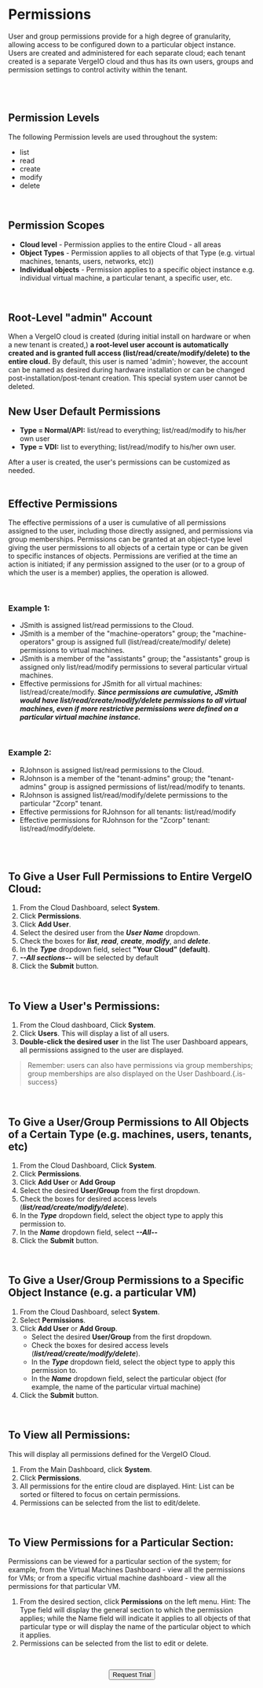 

# Permissions

User and group permissions provide for a high degree of granularity, allowing access to be configured down to a particular object instance. Users are created and administered for each separate cloud; each tenant created is a separate VergeIO cloud and thus has its own users, groups and permission settings to control activity within the tenant.

<br>
<br>

## Permission Levels

The following Permission levels are used throughout the system:

-   list
-   read
-   create
-   modify
-   delete

<br>

## Permission Scopes

-   **Cloud level** - Permission applies to the entire Cloud - all areas
-   **Object Types** - Permission applies to all objects of that Type (e.g. virtual machines, tenants, users, networks, etc))
-   **Individual objects** - Permission applies to a specific object instance e.g. individual virtual machine, a particular tenant, a specific user, etc.

<br>


## Root-Level "admin" Account

When a VergeIO cloud is created (during initial install on hardware or when a new tenant is created,) **a root-level user account is automatically created and is granted full access (list/read/create/modify/delete) to the entire cloud.** By default, this user is named 'admin'; however, the account can be named as desired during hardware installation or can be changed post-installation/post-tenant creation. This special system user cannot be deleted.
<br>


## New User Default Permissions

-   **Type = Normal/API:** list/read to everything; list/read/modify to his/her own user
-   **Type = VDI:** list to everything; list/read/modify to his/her own user.

After a user is created, the user's permissions can be customized as needed.
<br>
<br>

## Effective Permissions

The effective permissions of a user is cumulative of all permissions assigned to the user, including those directly assigned, and permissions via group memberships. Permissions can be granted at an object-type level giving the user permissions to all objects of a certain type or can be given to specific instances of objects. Permissions are verified at the time an action is initiated; if any permission assigned to the user (or to a group of which the user is a member) applies, the operation is allowed.

<br>

### Example 1:

-   JSmith is assigned list/read permissions to the Cloud.
-   JSmith is a member of the "machine-operators" group; the "machine-operators" group is assigned full (list/read/create/modify/ delete) permissions to virtual machines.
-   JSmith is a member of the "assistants" group; the "assistants" group is assigned only list/read/modify permissions to several particular virtual machines.
-   Effective permissions for JSmith for all virtual machines: list/read/create/modify.
   ***Since permissions are cumulative, JSmith would have list/read/create/modify/delete permissions to all virtual machines, even if more restrictive permissions were defined on a particular virtual machine instance.***
<br>

### Example 2:

-   RJohnson is assigned list/read permissions to the Cloud.
-   RJohnson is a member of the "tenant-admins" group; the "tenant-admins" group is assigned permissions of list/read/modify to tenants.
-   RJohnson is assigned list/read/modify/delete permissions to the particular "Zcorp" tenant.
-   Effective permissions for RJohnson for all tenants: list/read/modify
-   Effective permissions for RJohnson for the "Zcorp" tenant: list/read/modify/delete.


<br>
<br>

## To Give a User Full Permissions to Entire VergeIO Cloud:

1.  From the Cloud Dashboard, select **System**.
2.  Click **Permissions**.
3.  Click **Add User**.
4.  Select the desired user from the ***User Name*** dropdown.
5.  Check the boxes for ***list***, ***read***, ***create***, ***modify***, and ***delete***.
6.  In the ***Type*** dropdown field, select **"Your Cloud" (default)**.
7.  ***\--All sections--*** will be selected by default
8.  Click the **Submit** button.
<br>


## To View a User's Permissions:

1.  From the Cloud dashboard, Click **System**.
2.  Click **Users**. This will display a list of all users.
3.  **Double-click the desired user** in the list The user Dashboard appears, all permissions assigned to the user are displayed. 

> Remember: users can also have permissions via group memberships; group memberships are also displayed on the User Dashboard.{.is-success}

<br>


## To Give a User/Group Permissions to All Objects of a Certain Type (e.g. machines, users, tenants, etc)

1.  From the Cloud Dashboard, Click **System**.
2.  Click **Permissions**.
3.  Click **Add User** or **Add Group**
4.  Select the desired **User/Group** from the first dropdown.
5.  Check the boxes for desired access levels (***list/read/create/modify/delete***).
6.  In the ***Type*** dropdown field, select the object type to apply this permission to.
7.  In the ***Name*** dropdown field, select ***\--All--***
8.  Click the **Submit** button.
<br>


## To Give a User/Group Permissions to a Specific Object Instance (e.g. a particular VM)

1.  From the Cloud Dashboard, select **System**.
2.  Select **Permissions**.
3.  Click **Add User** or **Add Group**.
    -   Select the desired **User/Group** from the first dropdown.
    -   Check the boxes for desired access levels (***list/read/create/modify/delete***).
    -   In the ***Type*** dropdown field, select the object type to apply this permission to.
    -   In the ***Name*** dropdown field, select the particular object (for example, the name of the particular virtual machine)
4.  Click the **Submit** button.
<br>


## To View all Permissions:
This will display all permissions defined for the VergeIO Cloud.
1.  From the Main Dashboard, click **System**.
2.  Click **Permissions**.
3.  All permissions for the entire cloud are displayed. Hint: List can be sorted or filtered to focus on certain permissions.
4.  Permissions can be selected from the list to edit/delete.
<br>


##  To View Permissions for a Particular Section:
Permissions can be viewed for a particular section of the system; for example, from the Virtual Machines Dashboard - view all the permissions for VMs; or from a specific virtual machine dashboard - view all the permissions for that particular VM.

1.  From the desired section, click **Permissions** on the left menu. Hint: The Type field will display the general section to which the permission applies; while the Name field will indicate it applies to all objects of that particular type or will display the name of the particular object to which it applies.
2.  Permissions can be selected from the list to edit or delete.

<br>

<div style="text-align:center; margin-bottom:5px">

  <a href="https://www.verge.io/test-drive#Demo-Section"><button class="button-cta">Request Trial</button></a>
</div>
